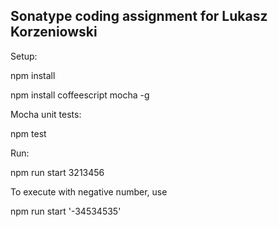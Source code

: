 ## Sonatype coding assignment for Lukasz Korzeniowski

Setup:

npm install

npm install coffeescript mocha -g


Mocha unit tests:

npm test


Run:

npm run start 3213456


To execute with negative number, use

npm run start '-34534535'
